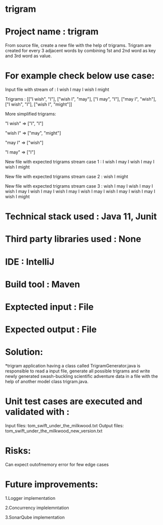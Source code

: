 # trigram
Project name : trigram
============


From source file, create a new file with the help of trigrams.  Trigram are created for every 3 adjacent words by combining 1st and 2nd word as key and 3rd word as value.


For example check below use case:
===============================

Input file with stream of : I wish I may I wish I might


Trigrams : [["I wish", "I"], ["wish I", "may"], ["I may", "I"], ["may I", "wish"], ["I wish", "I"], ["wish I", "might"]]


More simplified trigrams:


"I wish" => ["I", "I"]

"wish I" => ["may", "might"]

"may I"  => ["wish"]

"I may"  => ["I"]


New file with expected trigrams stream case 1 : I wish I may I wish I may I wish I might



New file with expected trigrams stream case 2 : wish I might
 


New file with expected trigrams stream case 3 : wish I may I wish I may I wish I may I wish I may I wish I may I wish I may I wish I may I wish I may I wish I might 


Technical stack used : Java 11, Junit
====================

Third party libraries used : None
==========================

IDE : IntelliJ
===

Build tool : Maven 
==========

Exptected input : File
===============

Expected output : File
===============

Solution:
========
*trigram application having a class called TrigramGenerator.java is responsible to read a input file, generate all possible trigrams and write newly generated swash-buckling scientific adventure data in a file with the help of another model class trigram.java.


Unit test cases are executed and validated with :
===============================================

Input files: tom_swift_under_the_milkwood.txt
Output files: tom_swift_under_the_milkwood_new_version.txt

Risks:
=====
Can expect outofmemory error for few edge cases

Future improvements:
===================
1.Logger implementation

2.Concurrency implelemntation

3.SonarQube implementation
